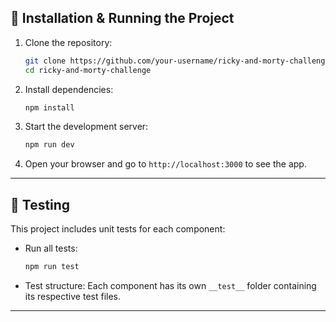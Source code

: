 ## 🚀 Installation & Running the Project

1. Clone the repository:
   ```bash
   git clone https://github.com/your-username/ricky-and-morty-challenge.git
   cd ricky-and-morty-challenge
   ```

2. Install dependencies:
   ```bash
   npm install
   ```

3. Start the development server:
   ```bash
   npm run dev
   ```

4. Open your browser and go to `http://localhost:3000` to see the app.

---

## 🧪 Testing

This project includes unit tests for each component:

- Run all tests:
  ```bash
  npm run test
  ```

- Test structure:
  Each component has its own `__test__` folder containing its respective test files.

---

